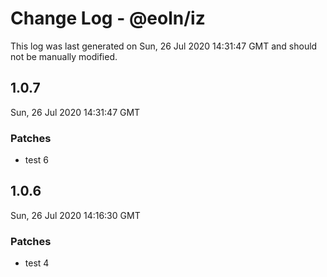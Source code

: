 # Change Log - @eoln/iz

This log was last generated on Sun, 26 Jul 2020 14:31:47 GMT and should not be manually modified.

## 1.0.7
Sun, 26 Jul 2020 14:31:47 GMT

### Patches

- test 6

## 1.0.6
Sun, 26 Jul 2020 14:16:30 GMT

### Patches

- test 4

